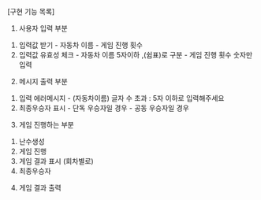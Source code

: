 [구현 기능 목록]
1. 사용자 입력 부분
  1) 입력값 받기
    - 자동차 이름
    - 게임 진행 횟수
  2) 입력값 유효성 체크
    - 자동차 이름
      5자이하
      ,(쉼표)로 구분
    - 게임 진행 횟수
      숫자만입력
2. 메시지 출력 부분
  1) 입력 에러메시지
    - (자동차이름)
      글자 수 초과 : 5자 이하로 입력해주세요
  2) 최종우승자 표시
    - 단독 우승자일 경우
    - 공동 우승자일 경우
3. 게임 진행하는 부분
  1) 난수생성
  2) 게임 진행
  3) 게임 결과 표시 (회차별로)
  4) 최종우승자
4. 게임 결과 출력